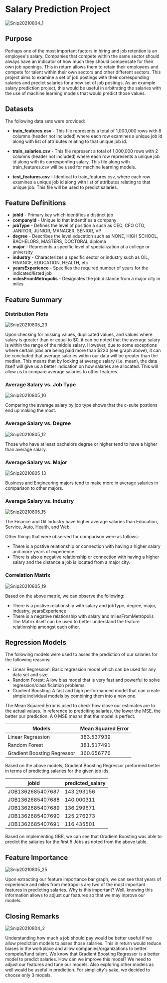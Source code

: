 # Salary Prediction Project

![Snip20210804_1](https://user-images.githubusercontent.com/24769002/128248342-c9d1b353-7cac-49bf-aa4c-59c6e11ebce3.png)

**Purpose**
------------------------
Perhaps one of the most important factors in hiring and job retention is an employee's salary. Companies that compete within the same sector should always have an indicator of how much they should compensate for their own job openings. This in return allows them to retain their employees and compete for talent within their own sectors and other different sectors. This project aims to examine a set of job postings with their corresponding salaries and predict salaries for a new set of job postings. As an example salary prediction project, this would be useful in arbitrating the salaries with the use of machine learning models that would predict those values.

**Datasets**
------------------------
The following data sets were provided:

* **train_features.csv** - This file represents a total of 1,000,000 rows with 8 columns (header not included) where each row examines a unique job id along with list of attributes relating to that unique job id.

* **train_salaries.csv** - This file represent a total of 1,000,000 rows with 2 columns (header not included) where each row represents a unique job id along with its corresponfing salary. This file along with train_features.csv will be used for machine learning models.  

* **test_features.csv** - Identical to train_features.csv, where each row examines a unique job id along with list of attributes relating to that unique job. This file will be used to predict salaries.

**Feature Definitions**
------------------------
* **jobId** - Primary key which identifies a distinct job
* **companyId** - Unique Id that indentifies a company
* **jobType** - Defines the level of position a such as CEO, CFO CTO, JANITOR, JUNIOR, MANAGER, SENIOR, VP
* **degree** - Describes the level education such as NONE, HIGH SCHOOL, BACHELORS, MASTERS, DOCTORAL diploma
* **major** - Represents a specific level of specialization at a college or university
* **industry** - Characterizes a specific sector or industry such as OIL, FINANCE, EDUCATION, HEALTH, etc
* **yearsExperience** - Specifies the required number of years for the indicated/listed job 
* **milesFromMetropolis** - Designates the job distance from a major city in miles

**Feature Summary**
------------------------
### Distribution Plots
![Snip20210805_23](https://user-images.githubusercontent.com/24769002/128412053-c2feb56c-aaf9-4efa-9beb-e47c0fa6ff8c.png)

Upon checking for missing values, duplicated values, and values where salary is greater than or equal to $0, it can be noted that the average salary is within the range of the middle salary. However, due to some exceptions where certain jobs are being paid more than $220 (see graph above), it can be concluded that average salaries within our data will be greater than the median. This means that by looking at average salary (i.e. mean), the data itself will give us a better indication on how salaries are allocated. This will allow us to compare average salaries to other features.

### Average Salary vs. Job Type
![Snip20210805_10](https://user-images.githubusercontent.com/24769002/128395976-a52c155f-3767-41f9-8a96-63ff44d3784c.png)

Comparing the average salary by job type shows that the c-suite postions end up making the most.

### Average Salary vs. Degree
![Snip20210805_12](https://user-images.githubusercontent.com/24769002/128395990-de7a2af1-693e-442b-b636-cfaf888ab4e8.png)

Those who have at least bachelors degree or higher tend to have a higher than average salary.

### Average Salary vs. Major
![Snip20210805_13](https://user-images.githubusercontent.com/24769002/128396007-fe585bd9-ffa8-4fb9-9053-0b5f7c3e4a4e.png)

Business and Engineering majors tend to make more in average salaries in comparison to other majors.

### Average Salary vs. Industry
![Snip20210805_15](https://user-images.githubusercontent.com/24769002/128396023-181e3026-0330-4a12-8c75-af4f25841bb6.png)

The Finance and Oil Industry have higher average salaries than Education, Service, Auto, Health, and Web.

Other things that were observed for comparison were as follows:
* There is a postive relationship or connection with having a higher salary and more years of experience.
* There is also a negative relationship or connection with having a higher salary and the distance a job is located from a major city.

### Correlation Matrix
![Snip20210805_19](https://user-images.githubusercontent.com/24769002/128408799-12dc3c9c-8178-493c-b6d2-2435c802093f.png)

Based on the above matrix, we can observe the following:
* There is a postive relationship with salary and jobType, degree, major, industry, yearsExperience
* There is a negative relationship with salary and milesFromMetropolis
The Matrix itself can be used to better understand the feature relationship amongst each other.

**Regression Models**
------------------------
The following models were used to asses the prediction of our salaries for the following reasons:
  * Linear Regression: Basic regression model which can be used for any data set and size.
  * Random Forest: A low bias model that is very fast and powerful to solve regression/classificiation problems.
  * Gradient Boosting: A fast and high performanced model that can create simple individual models by combining them into a new one.

The Mean Squared Error is used to check how close our estimates are to the actual values. In reference to predciting salaries, the lower the MSE, the better our prediction. A 0 MSE means that the model is perfect.

|Models|Mean Squared Error|
|---|---|
|Linear Regression|383.537939|
|Random Forest|381.517491|
|Gradient Boosting Regressor|360.656776|

Based on the above models, Gradient Boosting Regressor preformed better in terms of predicting salaries for the given job ids. 

|jobId|predicted_salary|
|---|---|
|JOB1362685407687|143.293156|
|JOB1362685407688|140.000311|
|JOB1362685407689|136.299671|
|JOB1362685407690|125.276273|
|JOB1362685407691|116.435501|

Based on implementing GBR, we can see that Gradient Boosting was able to predict the salaries for the first 5 Jobs as noted from the above table.

**Feature Importance**
------------------------
![Snip20210805_25](https://user-images.githubusercontent.com/24769002/128416275-07a10310-41bc-4ee8-94a1-d69446f3248c.png)

Upon extracting our feature importance bar graph, we can see that years of experience and miles from metropolis are two of the most important features in predicting salaries. Why is this important? Well, knowing this information allows to adjust our features so that we may inprove our models.

**Closing Remarks**
------------------------
![Snip20210804_2](https://user-images.githubusercontent.com/24769002/128647371-8816a164-fea2-4199-b3f2-2f2ebbed15af.png)

Understanding how much a job should pay would be better useful if we allow prediction models to asses those salaries. This in return would reduce biases in the workplace and allow companies/organizations to better compete/fund talent. We know that Gradient Boosting Regressor is a better model to predict salaries. How can we improve this model? We need to adjust our features and tune our models. Also exploring other models as well would be useful in prediction. For simplicity's sake, we decided to choose only 3 models.

